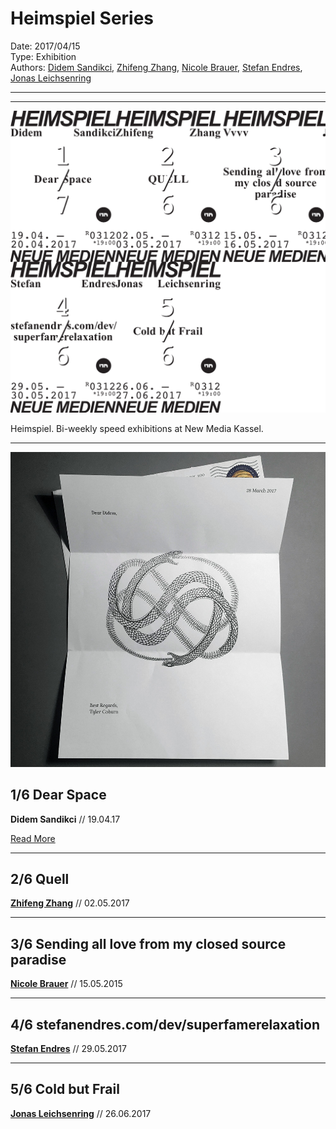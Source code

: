 # Heimspiel Series

Date: 2017/04/15  
Type: Exhibition  
Authors: [Didem Sandikci](http://didemsandikci.com), [Zhifeng Zhang](http://zhangzhifeng.me), [Nicole Brauer](https://www.google.com/#safe=off&q=nicole+brauer), [Stefan Endres](http:/stefanendres.com), [Jonas Leichsenring](https://instagram.com/joleichs/)

---
---

![](heimspiel.png)

Heimspiel. Bi-weekly speed exhibitions at New Media Kassel.

---

![](dear-space.jpg)

## 1/6 Dear Space

**Didem Sandikci** // 19.04.17

[Read More](/heimspiel-didem-sandikci-dear-space)

---

## 2/6 Quell

**[Zhifeng Zhang](http://zhangzhifeng.me)** // 02.05.2017

<!--[Read More](/heimspiel-zhifeng-zhang-quell)-->

---

## 3/6 Sending all love from my closed source paradise

**[Nicole Brauer](https://www.google.com/#safe=off&q=nicole+brauer)** // 15.05.2015

<!--[Read More](/heimspiel-zhifeng-zhang-sending-all-love-from-my-closed-source-paradise)-->

---

## 4/6 stefanendres.com/dev/superfamerelaxation

**[Stefan Endres](http:/stefanendres.com)** // 29.05.2017

<!--[Read More](/heimspiel-stefan-endres-stefanendres-com-dev-superfamerelaxation)-->

---

## 5/6 Cold but Frail

**[Jonas Leichsenring](https://instagram.com/joleichs/)** // 26.06.2017

<!--[Read More](/heimspiel-jonas-leichsenring-cold-but-frail)-->
